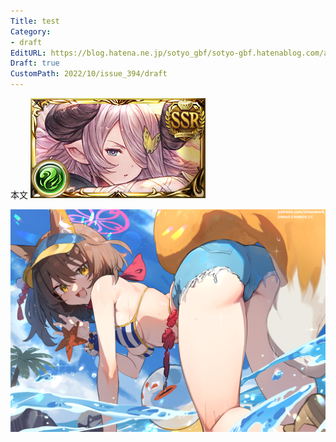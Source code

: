 ```yaml
---
Title: test
Category:
- draft
EditURL: https://blog.hatena.ne.jp/sotyo_gbf/sotyo-gbf.hatenablog.com/atom/entry/4207112889924338174
Draft: true
CustomPath: 2022/10/issue_394/draft
---
```


本文
![画像](image/unnamed.png)

![画像](image/100064209_p0.png)
